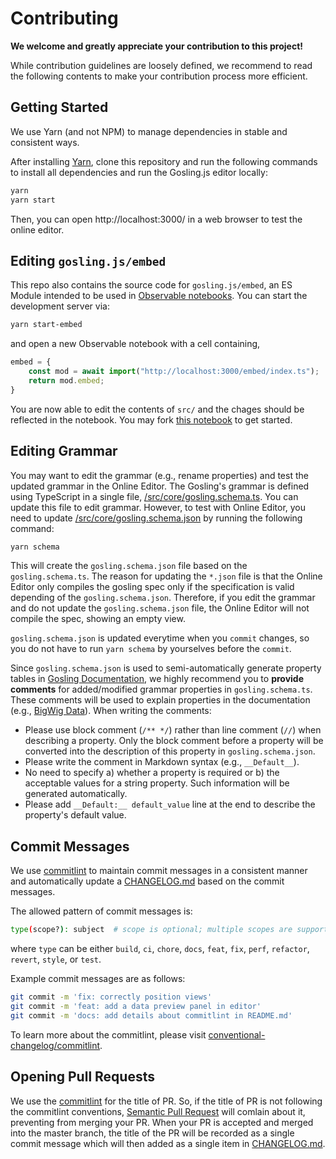 # Contributing
**We welcome and greatly appreciate your contribution to this project!**

While contribution guidelines are loosely defined, we recommend to read the following contents to make your contribution process more efficient.

## Getting Started

We use Yarn (and not NPM) to manage dependencies in stable and consistent ways. 

After installing [Yarn](https://yarnpkg.com/getting-started/install), clone this repository and run the following commands to install all dependencies and run the Gosling.js editor locally:

```sh
yarn
yarn start
```

Then, you can open http://localhost:3000/ in a web browser to test the online editor.

## Editing `gosling.js/embed`

This repo also contains the source code for `gosling.js/embed`, an ES Module intended to be
used in [Observable notebooks](https://observablehq.com). You can start the development server
via:

```sh
yarn start-embed
```

and open a new Observable notebook with a cell containing,

```javascript
embed = {
    const mod = await import("http://localhost:3000/embed/index.ts");
    return mod.embed;
}
```

You are now able to edit the contents of `src/` and the chages should be reflected
in the notebook. You may fork [this notebook](https://observablehq.com/@manzt/gosling-api)
to get started.


## Editing Grammar
You may want to edit the grammar (e.g., rename properties) and test the updated grammar in the Online Editor. The Gosling's grammar is defined using TypeScript in a single file, [/src/core/gosling.schema.ts](/src/core/gosling.schema.ts). You can update this file to edit grammar. However, to test with Online Editor, you need to update [/src/core/gosling.schema.json](/src/core/gosling.schema.json) by running the following command:

```sh
yarn schema
```

This will create the `gosling.schema.json` file based on the `gosling.schema.ts`. The reason for updating the `*.json` file is that the Online Editor only compiles the gosling spec only if the specification is valid depending of the `gosling.schema.json`. Therefore, if you edit the grammar and do not update the `gosling.schema.json` file, the Online Editor will not compile the spec, showing an empty view.

`gosling.schema.json` is updated everytime when you `commit` changes, so you do not have to run `yarn schema` by yourselves before the `commit`.

Since `gosling.schema.json` is used to semi-automatically generate property tables in [Gosling Documentation](http://gosling-lang.org/docs), we highly recommend you to **provide comments** for added/modified grammar properties in `gosling.schema.ts`. These comments will be used to explain properties in the documentation (e.g., [BigWig Data](http://gosling-lang.org/docs/data#bigwig-no-higlass-server)).
When writing the comments:
- Please use block comment (`/** */`) rather than line comment (`//`) when describing a property. 
  Only the block comment before a property will be converted into the description of this property in `gosling.schema.json`.
- Please write the comment in Markdown syntax (e.g., `__Default__`).
- No need to specify a) whether a property is required or b) the acceptable values for a string property. Such information will be generated automatically. 
- Please add `__Default:__ default_value` line at the end to describe the property's default value.

## Commit Messages

We use [commitlint](https://github.com/conventional-changelog/commitlint#what-is-commitlint) to maintain commit messages in a consistent manner and automatically update a [CHANGELOG.md](/CHANGELOG.md) based on the commit messages.

The allowed pattern of commit messages is:

```sh
type(scope?): subject  # scope is optional; multiple scopes are supported (current delimiter options: "/", "\" and ",")
```

where `type` can be either `build`, `ci`, `chore`, `docs`, `feat`, `fix`, `perf`, `refactor`, `revert`, `style`, or `test`.

Example commit messages are as follows:

```sh
git commit -m 'fix: correctly position views'
git commit -m 'feat: add a data preview panel in editor'
git commit -m 'docs: add details about commitlint in README.md'
```

To learn more about the commitlint, please visit [conventional-changelog/commitlint](https://github.com/conventional-changelog/commitlint#what-is-commitlint).

## Opening Pull Requests
We use the [commitlint](#commitlint) for the title of PR. So, if the title of PR is not following the commitlint conventions, [Semantic Pull Request](https://github.com/zeke/semantic-pull-requests) will comlain about it, preventing from merging your PR. When your PR is accepted and merged into the master branch, the title of the PR will be recorded as a single commit message which will then added as a single item in [CHANGELOG.md](/CHANGELOG.md).
